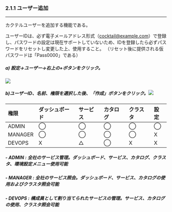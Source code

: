 ### 2.1.1 ユーザー追加

---

カクテルユーザーを追加する機能である。

ユーザーIDは、必ず電子メールアドレス形式（cocktail@example.com）で登録し、パスワードの設定は現在サポートしていないため、IDを登録したら必ずパスワードをリセットし変更した上、使用すること。
（リセット後に提供される仮パスワードは「Pass0000」である）


##### a\) 設定→ユーザー→右上の+ボタンをクリック。
![](/assets/EN/2.5/2.1.1_1.png)

##### b\)ユーザーID、名前、権限を選択した後、「作成」ボタンをクリック。![](/assets/EN/2.5/2.1.1_2.png)

| **権限** | **ダッシュボード** | **サービス** | **カタログ** | **クラスタ** | **設定** |
| :--- | :--- | :--- | :--- | :--- | :--- |
| ADMIN | ⃝ | ⃝ | ⃝ | ⃝ | ⃝ |
| MANAGER | ⃝ | ⃝ | ⃝ | ⃝ | X |
| DEVOPS | X | △ | ⃝ | X | X |

##### - ADMIN : 全社のサービス管理。ダッシュボード、サービス、カタログ、クラスタ、環境設定メニュー使用可能

##### - MANAGER : 全社のサービス照会。ダッシュボード、サービス、カタログの使用およびクラスタ照会可能

##### - DEVOPS : 構成員として割り当てられたサービスの管理。サービス、カタログの使用、クラスタ照会可能



